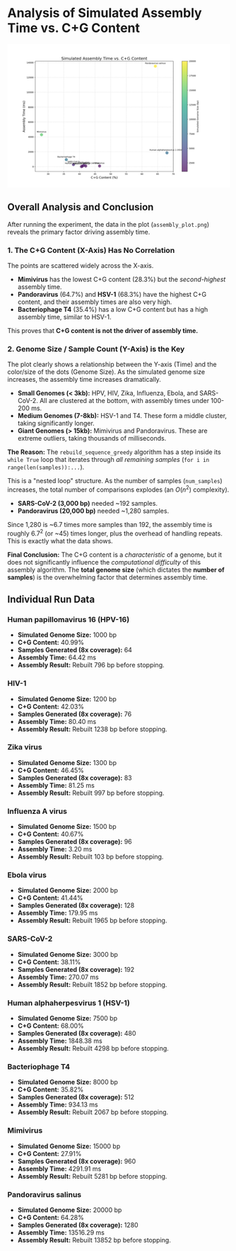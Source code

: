 # Analysis of Simulated Assembly Time vs. C+G Content

![Assembly Plot](assembly_plot.png)


## Overall Analysis and Conclusion

After running the experiment, the data in the plot (`assembly_plot.png`) reveals the primary factor driving assembly time.

### 1. The C+G Content (X-Axis) Has No Correlation

The points are scattered widely across the X-axis.
* **Mimivirus** has the lowest C+G content (28.3%) but the *second-highest* assembly time.
* **Pandoravirus** (64.7%) and **HSV-1** (68.3%) have the highest C+G content, and their assembly times are also very high.
* **Bacteriophage T4** (35.4%) has a low C+G content but has a high assembly time, similar to HSV-1.

This proves that **C+G content is not the driver of assembly time.**

### 2. Genome Size / Sample Count (Y-Axis) is the Key

The plot clearly shows a relationship between the Y-axis (Time) and the color/size of the dots (Genome Size). As the simulated genome size increases, the assembly time increases dramatically.

* **Small Genomes (< 3kb):** HPV, HIV, Zika, Influenza, Ebola, and SARS-CoV-2. All are clustered at the bottom, with assembly times under 100-200 ms.
* **Medium Genomes (7-8kb):** HSV-1 and T4. These form a middle cluster, taking significantly longer.
* **Giant Genomes (> 15kb):** Mimivirus and Pandoravirus. These are extreme outliers, taking thousands of milliseconds.

**The Reason:** The `rebuild_sequence_greedy` algorithm has a step inside its `while True` loop that iterates through *all remaining samples* (`for i in range(len(samples)):...`).

This is a "nested loop" structure. As the number of samples (`num_samples`) increases, the total number of comparisons explodes (an $O(n^2)$ complexity).

* **SARS-CoV-2 (3,000 bp)** needed ~192 samples.
* **Pandoravirus (20,000 bp)** needed ~1,280 samples.

Since 1,280 is ~6.7 times more samples than 192, the assembly time is roughly $6.7^2$ (or ~45) times longer, plus the overhead of handling repeats. This is exactly what the data shows.

**Final Conclusion:** The C+G content is a *characteristic* of a genome, but it does not significantly influence the *computational difficulty* of this assembly algorithm. The **total genome size** (which dictates the **number of samples**) is the overwhelming factor that determines assembly time.


## Individual Run Data

### Human papillomavirus 16 (HPV-16)

* **Simulated Genome Size:** 1000 bp
* **C+G Content:** 40.99%
* **Samples Generated (8x coverage):** 64
* **Assembly Time:** 64.42 ms
* **Assembly Result:** Rebuilt 796 bp before stopping.

### HIV-1

* **Simulated Genome Size:** 1200 bp
* **C+G Content:** 42.03%
* **Samples Generated (8x coverage):** 76
* **Assembly Time:** 80.40 ms
* **Assembly Result:** Rebuilt 1238 bp before stopping.

### Zika virus

* **Simulated Genome Size:** 1300 bp
* **C+G Content:** 46.45%
* **Samples Generated (8x coverage):** 83
* **Assembly Time:** 81.25 ms
* **Assembly Result:** Rebuilt 997 bp before stopping.

### Influenza A virus

* **Simulated Genome Size:** 1500 bp
* **C+G Content:** 40.67%
* **Samples Generated (8x coverage):** 96
* **Assembly Time:** 3.20 ms
* **Assembly Result:** Rebuilt 103 bp before stopping.

### Ebola virus

* **Simulated Genome Size:** 2000 bp
* **C+G Content:** 41.44%
* **Samples Generated (8x coverage):** 128
* **Assembly Time:** 179.95 ms
* **Assembly Result:** Rebuilt 1965 bp before stopping.

### SARS-CoV-2

* **Simulated Genome Size:** 3000 bp
* **C+G Content:** 38.11%
* **Samples Generated (8x coverage):** 192
* **Assembly Time:** 270.07 ms
* **Assembly Result:** Rebuilt 1852 bp before stopping.

### Human alphaherpesvirus 1 (HSV-1)

* **Simulated Genome Size:** 7500 bp
* **C+G Content:** 68.00%
* **Samples Generated (8x coverage):** 480
* **Assembly Time:** 1848.38 ms
* **Assembly Result:** Rebuilt 4298 bp before stopping.

### Bacteriophage T4

* **Simulated Genome Size:** 8000 bp
* **C+G Content:** 35.82%
* **Samples Generated (8x coverage):** 512
* **Assembly Time:** 934.13 ms
* **Assembly Result:** Rebuilt 2067 bp before stopping.

### Mimivirus

* **Simulated Genome Size:** 15000 bp
* **C+G Content:** 27.91%
* **Samples Generated (8x coverage):** 960
* **Assembly Time:** 4291.91 ms
* **Assembly Result:** Rebuilt 5281 bp before stopping.

### Pandoravirus salinus

* **Simulated Genome Size:** 20000 bp
* **C+G Content:** 64.28%
* **Samples Generated (8x coverage):** 1280
* **Assembly Time:** 13516.29 ms
* **Assembly Result:** Rebuilt 13852 bp before stopping.

